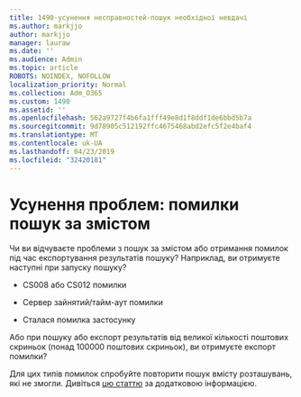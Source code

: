 ```yaml
---
title: 1490-усунення несправностей-пошук необхідної невдачі
ms.author: markjjo
author: markjjo
manager: lauraw
ms.date: ''
ms.audience: Admin
ms.topic: article
ROBOTS: NOINDEX, NOFOLLOW
localization_priority: Normal
ms.collection: Adm_O365
ms.custom: 1490
ms.assetid: ''
ms.openlocfilehash: 562a9727f4b6fa1fff49e8d1f8ddf1de6bbd5b7a
ms.sourcegitcommit: 9d78905c512192ffc4675468abd2efc5f2e4baf4
ms.translationtype: MT
ms.contentlocale: uk-UA
ms.lasthandoff: 04/23/2019
ms.locfileid: "32420181"
---
```

# <a name="troubleshoot-content-search-errors"></a>Усунення проблем: помилки пошук за змістом

Чи ви відчуваєте проблеми з пошук за змістом або отримання помилок під час експортування результатів пошуку?
Наприклад, ви отримуєте наступні при запуску пошуку?

- CS008 або CS012 помилки

- Сервер зайнятий/тайм-аут помилки

- Сталася помилка застосунку

Або при пошуку або експорт результатів від великої кількості поштових скриньок (понад 100000 поштових скриньок), ви отримуєте експорт помилки?

Для цих типів помилок спробуйте повторити пошук вмісту розташувань, які не змогли. Дивіться [цю статтю](https://docs.microsoft.com/office365/securitycompliance/retry-failed-content-search) за додатковою інформацією.
